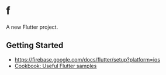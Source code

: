 # f

A new Flutter project.

## Getting Started

- https://firebase.google.com/docs/flutter/setup?platform=ios
- [Cookbook: Useful Flutter samples](https://docs.flutter.dev/cookbook)
